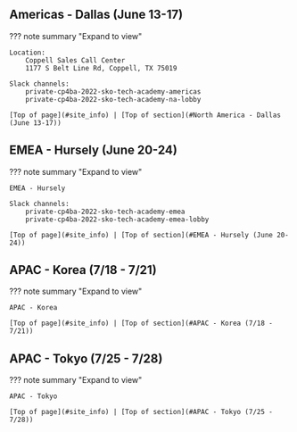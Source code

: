 
## Americas - Dallas (June 13-17)
??? note summary "Expand to view"

    Location:
        Coppell Sales Call Center  
        1177 S Belt Line Rd, Coppell, TX 75019  

    Slack channels:  
        private-cp4ba-2022-sko-tech-academy-americas
        private-cp4ba-2022-sko-tech-academy-na-lobby

    [Top of page](#site_info) | [Top of section](#North America - Dallas (June 13-17))


## EMEA - Hursely (June 20-24)
??? note summary "Expand to view"

    EMEA - Hursely

    Slack channels:  
        private-cp4ba-2022-sko-tech-academy-emea  
        private-cp4ba-2022-sko-tech-academy-emea-lobby  

    [Top of page](#site_info) | [Top of section](#EMEA - Hursely (June 20-24))
    
    
## APAC - Korea (7/18 - 7/21)
??? note summary "Expand to view"

    APAC - Korea

    [Top of page](#site_info) | [Top of section](#APAC - Korea (7/18 - 7/21))


## APAC - Tokyo (7/25 - 7/28)  
??? note summary "Expand to view"

    APAC - Tokyo

    [Top of page](#site_info) | [Top of section](#APAC - Tokyo (7/25 - 7/28))

